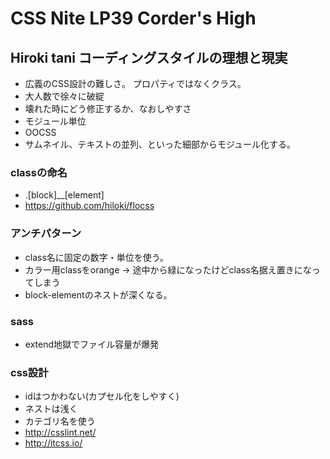 # CSS Nite LP39 Corder's High

## Hiroki tani コーディングスタイルの理想と現実

- 広義のCSS設計の難しさ。 プロパティではなくクラス。
- 大人数で徐々に破綻
- 壊れた時にどう修正するか、なおしやすさ
- モジュール単位
- OOCSS
- サムネイル、テキストの並列、といった細部からモジュール化する。

### classの命名

- .[block]__[element]
- https://github.com/hiloki/flocss

### アンチパターン

- class名に固定の数字・単位を使う。
- カラー用classをorange -> 途中から緑になったけどclass名据え置きになってしまう
- block-elementのネストが深くなる。

### sass

- extend地獄でファイル容量が爆発

### css設計

- idはつかわない(カプセル化をしやすく)
- ネストは浅く
- カテゴリ名を使う
- http://csslint.net/
- http://itcss.io/
